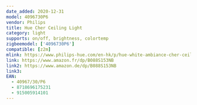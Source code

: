 ```yaml
---
date_added: 2020-12-31
model: 4096730P6
vendor: Philips
title: Hue Cher Ceiling Light
category: light
supports: on/off, brightness, colortemp
zigbeemodel: ['4096730P6']
compatible: [z2m]
mlink: https://www.philips-hue.com/en-hk/p/hue-white-ambiance-cher-ceiling-light/4096730P6
link: https://www.amazon.fr/dp/B088S153NB
link2: https://www.amazon.de/dp/B088S153NB
link3: 
EAN: 
  - 40967/30/P6
  - 8718696175231
  - 915005914101
---
```

